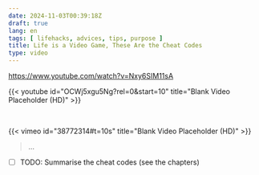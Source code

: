 ```yaml
---
date: 2024-11-03T00:39:18Z
draft: true
lang: en
tags: [ lifehacks, advices, tips, purpose ]
title: Life is a Video Game, These Are the Cheat Codes
type: video
---
```


https://www.youtube.com/watch?v=Nxy6SIM11sA

{{< youtube id="OCWj5xgu5Ng?rel=0&start=10" title="Blank Video Placeholder (HD)" >}}

&nbsp;

{{< vimeo id="38772314#t=10s" title="Blank Video Placeholder (HD)" >}}

> …

- [ ] TODO: Summarise the cheat codes (see the chapters)
